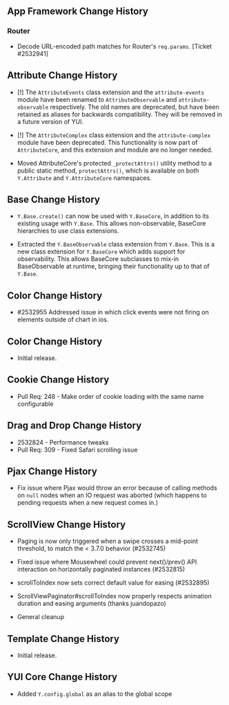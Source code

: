 ## App Framework Change History

### Router

* Decode URL-encoded path matches for Router's `req.params`. [Ticket #2532941]


## Attribute Change History

* [!] The `AttributeEvents` class extension and the `attribute-events` module
  have been renamed to `AttributeObservable` and `attribute-observable`
  respectively. The old names are deprecated, but have been retained as aliases
  for backwards compatibility. They will be removed in a future version of YUI.

* [!] The `AttributeComplex` class extension and the `attribute-complex` module
  have been deprecated. This functionality is now part of `AttributeCore`, and
  this extension and module are no longer needed.

* Moved AttributeCore's protected `_protectAttrs()` utility method to a public
  static method, `protectAttrs()`, which is available on both `Y.Attribute` and
  `Y.AttributeCore` namespaces.


## Base Change History

* `Y.Base.create()` can now be used with `Y.BaseCore`, in addition to its
  existing usage with `Y.Base`. This allows non-observable, BaseCore hierarchies
  to use class extensions.

* Extracted the `Y.BaseObservable` class extension from `Y.Base`. This is a new
  class extension for `Y.BaseCore` which adds support for observability. This
  allows BaseCore subclasses to mix-in BaseObservable at runtime, bringing their
  functionality up to that of `Y.Base`.

## Color Change History

* #2532955 Addressed issue in which click events were not firing on elements outside of chart in ios.

## Color Change History

* Initial release.


## Cookie Change History

* Pull Req: 248 - Make order of cookie loading with the same name configurable


## Drag and Drop Change History

* 2532824 - Performance tweaks
* Pull Req: 309 - Fixed Safari scrolling issue


## Pjax Change History

* Fix issue where Pjax would throw an error because of calling methods on `null`
  nodes when an IO request was aborted (which happens to pending requests when
  a new request comes in.)


## ScrollView Change History

  * Paging is now only triggered when a swipe crosses a mid-point threshold, to match the < 3.7.0 behavior (#2532745)

  * Fixed issue where Mousewheel could prevent next()/prev() API interaction on horizontally paginated instances (#2532815)

  * scrollToIndex now sets correct default value for easing (#2532895) 

  * ScrollViewPaginator#scrollToIndex now properly respects animation duration and easing arguments (thanks juandopazo)
  
  * General cleanup


## Template Change History

* Initial release.


## YUI Core Change History

* Added `Y.config.global` as an alias to the global scope